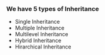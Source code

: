 ### We have 5 types of Inheritance
- Single Inheritance
- Multiple Inheritance
- Multilevel Inheritance
- Hybrid Inheritance
- Hirarchical Inheritance